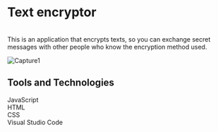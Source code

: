 <h1>Text encryptor</h1><br>
This is an application that encrypts texts, so you can exchange secret messages with other people who know the encryption method used.<br>

![Capture1](https://user-images.githubusercontent.com/88990949/234707619-acb66d78-a5ed-4f16-8535-83f4ea0b6ec9.JPG)


<h2>Tools and Technologies</h2>

JavaScript<br>
HTML<br>
CSS<br>
Visual Studio Code

